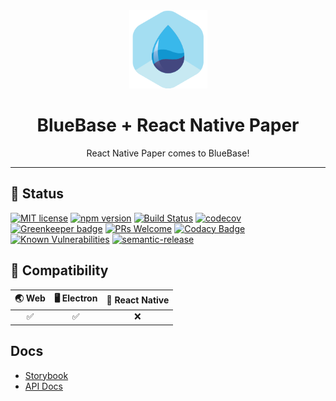 <div align="center">
	<img width=125 height=125 src="assets/common/logo.png">
  <h1>
		BlueBase + React Native Paper
	</h1>
  <p>React Native Paper comes to BlueBase!</p>
</div>

<hr />

## 🎊 Status

[![MIT license](https://img.shields.io/badge/license-MIT-brightgreen.svg)](http://opensource.org/licenses/MIT)
[![npm version](https://img.shields.io/npm/v/@bluebase/plugin-react-native-paper.svg?style=flat)](https://npmjs.org/package/@bluebase/plugin-react-native-paper "View this project on npm")
[![Build Status](https://travis-ci.com/BlueBaseJS/plugin-react-native-paper.svg?branch=master)](https://travis-ci.com/BlueBaseJS/plugin-react-native-paper)
[![codecov](https://codecov.io/gh/BlueBaseJS/plugin-react-native-paper/branch/master/graph/badge.svg)](https://codecov.io/gh/BlueBaseJS/plugin-react-native-paper)
[![Greenkeeper badge](https://badges.greenkeeper.io/BlueBaseJS/plugin-react-native-paper.svg)](https://greenkeeper.io/) [![PRs Welcome](https://img.shields.io/badge/PRs-welcome-brightgreen.svg)](https://github.com/BlueBaseJS/plugin-react-native-paper/blob/master/CONTRIBUTING.md)
[![Codacy Badge](https://api.codacy.com/project/badge/Grade/3c79162871414b6aa7c15d1a423adeca)](https://www.codacy.com/app/BlueBaseJS/plugin-react-native-paper?utm_source=github.com&amp;utm_medium=referral&amp;utm_content=BlueBaseJS/plugin-react-native-paper&amp;utm_campaign=Badge_Grade)
[![Known Vulnerabilities](https://snyk.io/test/github/BlueBaseJS/plugin-react-native-paper/badge.svg)](https://snyk.io/test/github/BlueBaseJS/plugin-react-native-paper)
[![semantic-release](https://img.shields.io/badge/%20%20%F0%9F%93%A6%F0%9F%9A%80-semantic--release-e10079.svg)](https://github.com/semantic-release/semantic-release)

## 🤝 Compatibility

| 🌏 Web | 🖥 Electron | 📱 React Native |
| :---: | :--------: | :------------: |
|✅|✅|❌|

## Docs

- [Storybook](https://BlueBaseJS.github.io/plugin-react-native-paper/storybook/)
- [API Docs](https://BlueBaseJS.github.io/plugin-react-native-paper/)
